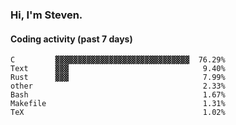 ### Hi, I'm Steven.

#### Coding activity (past 7 days)
```
C         ▓▓▓▓▓▓▓▓▓▓▓▓▓▓▓▓▓▓▓▓▓▓▓▓▓▓▓▓▓▓  76.29%
Text      ▓▓▓                              9.40%
Rust      ▓▓▓                              7.99%
other                                      2.33%
Bash                                       1.67%
Makefile                                   1.31%
TeX                                        1.02%
```

